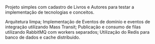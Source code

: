 Projeto simples com cadastro de Livros e Autores para testar a implementação de tecnologias e conceitos.

Arquitetura limpa;
Implementação de Eventos de domínio e eventos de integração utilizando Mass Transit; 
Publicação e consumo de filas utilizando RabbitMQ com workers separados;
Utilização do Redis para banco de dados e cache distribuido.

